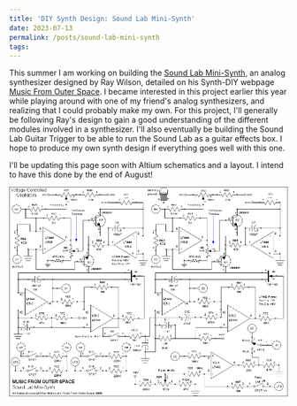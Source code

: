 ```yaml
---
title: 'DIY Synth Design: Sound Lab Mini-Synth'
date: 2023-07-13
permalink: /posts/sound-lab-mini-synth
tags:
---
```


This summer I am working on building the [Sound Lab Mini-Synth](http://musicfromouterspace.com/index.php?CATPARTNO=SLMS001PCB&PROJARG=SOUNDLABMINISYNTH%2Fsoundlabkludges%2FSOUNDLABKLUDGES.html&MAINTAB=SYNTHDIY&SONGID=NONE&VPW=1430&VPH=669), an analog synthesizer designed by Ray Wilson, detailed on his Synth-DIY webpage [Music From Outer Space](http://musicfromouterspace.com). I became interested in this project earlier this year while playing around with one of my friend's analog synthesizers, and realizing that I could probably make my own. For this project, I'll generally be following Ray's design to gain a good understanding of the different modules involved in a synthesizer. I'll also eventually be building the Sound Lab Guitar Trigger to be able to run the Sound Lab as a guitar effects box. I hope to produce my own synth design if everything goes well with this one.

I'll be updating this page soon with Altium schematics and a layout. I intend to have this done by the end of August!

![VCO schematic](/images/vco.png)
